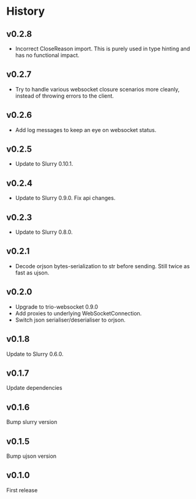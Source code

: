# History

## v0.2.8

* Incorrect CloseReason import. This is purely used in type hinting and has no functional impact.

## v0.2.7

* Try to handle various websocket closure scenarios more cleanly, instead of throwing errors to the client.

## v0.2.6

* Add log messages to keep an eye on websocket status.

## v0.2.5

* Update to Slurry 0.10.1.

## v0.2.4

* Update to Slurry 0.9.0. Fix api changes.

## v0.2.3

* Update to Slurry 0.8.0.

## v0.2.1

* Decode orjson bytes-serialization to str before sending. Still twice as fast as ujson.

## v0.2.0

* Upgrade to trio-websocket 0.9.0
* Add proxies to underlying WebSocketConnection.
* Switch json serialiser/deserialiser to orjson.

## v0.1.8

Update to Slurry 0.6.0.

## v0.1.7

Update dependencies

## v0.1.6

Bump slurry version

## v0.1.5

Bump ujson version

## v0.1.0

First release